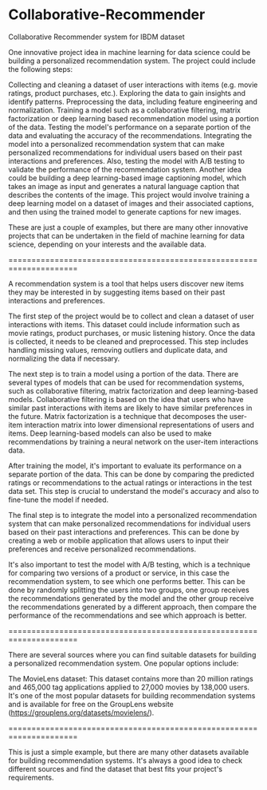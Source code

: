# Collaborative-Recommender
Collaborative Recommender system for IBDM dataset

One innovative project idea in machine learning for data science could be building a personalized recommendation system. The project could include the following steps:

Collecting and cleaning a dataset of user interactions with items (e.g. movie ratings, product purchases, etc.).
Exploring the data to gain insights and identify patterns.
Preprocessing the data, including feature engineering and normalization.
Training a model such as a collaborative filtering, matrix factorization or deep learning based recommendation model using a portion of the data.
Testing the model's performance on a separate portion of the data and evaluating the accuracy of the recommendations.
Integrating the model into a personalized recommendation system that can make personalized recommendations for individual users based on their past interactions and preferences.
Also, testing the model with A/B testing to validate the performance of the recommendation system.
Another idea could be building a deep learning-based image captioning model, which takes an image as input and generates a natural language caption that describes the contents of the image. This project would involve training a deep learning model on a dataset of images and their associated captions, and then using the trained model to generate captions for new images.

These are just a couple of examples, but there are many other innovative projects that can be undertaken in the field of machine learning for data science, depending on your interests and the available data.

=====================================================================

A recommendation system is a tool that helps users discover new items they may be interested in by suggesting items based on their past interactions and preferences.

The first step of the project would be to collect and clean a dataset of user interactions with items. This dataset could include information such as movie ratings, product purchases, or music listening history. Once the data is collected, it needs to be cleaned and preprocessed. This step includes handling missing values, removing outliers and duplicate data, and normalizing the data if necessary.

The next step is to train a model using a portion of the data. There are several types of models that can be used for recommendation systems, such as collaborative filtering, matrix factorization and deep learning-based models. Collaborative filtering is based on the idea that users who have similar past interactions with items are likely to have similar preferences in the future. Matrix factorization is a technique that decomposes the user-item interaction matrix into lower dimensional representations of users and items. Deep learning-based models can also be used to make recommendations by training a neural network on the user-item interactions data.

After training the model, it's important to evaluate its performance on a separate portion of the data. This can be done by comparing the predicted ratings or recommendations to the actual ratings or interactions in the test data set. This step is crucial to understand the model's accuracy and also to fine-tune the model if needed.

The final step is to integrate the model into a personalized recommendation system that can make personalized recommendations for individual users based on their past interactions and preferences. This can be done by creating a web or mobile application that allows users to input their preferences and receive personalized recommendations.

It's also important to test the model with A/B testing, which is a technique for comparing two versions of a product or service, in this case the recommendation system, to see which one performs better. This can be done by randomly splitting the users into two groups, one group receives the recommendations generated by the model and the other group receive the recommendations generated by a different approach, then compare the performance of the recommendations and see which approach is better.

=====================================================================

There are several sources where you can find suitable datasets for building a personalized recommendation system. One popular options include:

The MovieLens dataset: This dataset contains more than 20 million ratings and 465,000 tag applications applied to 27,000 movies by 138,000 users. It's one of the most popular datasets for building recommendation systems and is available for free on the GroupLens website (https://grouplens.org/datasets/movielens/).

=====================================================================

This is just a simple example, but there are many other datasets available for building recommendation systems. It's always a good idea to check different sources and find the dataset that best fits your project's requirements.
